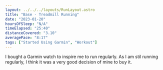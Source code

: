 ```yaml
---
layout: ../../../layouts/RunLayout.astro
title: "Base - Treadmill Running"
date: "2023-01-20"
hoursOfSleep: "N/A"
timeElapsed: "25:40"
distanceCovered: "3.10"
averagePace: "8:17"
tags: ["Started Using Garmin", "Workout"]
---
```


I bought a Garmin watch to inspire me to run regularly. As I am stil running regularly, I think it was a very good decision of mine to buy it.
